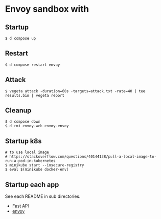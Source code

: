 # Envoy sandbox with

## Startup

```shell
$ d compose up
```

## Restart

```shell
$ d compose restart envoy
```

## Attack

```shell
$ vegeta attack -duration=60s -targets=attack.txt -rate=40 | tee results.bin | vegeta report
```

## Cleanup

```shell
$ d compose down
$ d rmi envoy-web envoy-envoy
```

## Startup k8s

```shell
# to use local image
# https://stackoverflow.com/questions/40144138/pull-a-local-image-to-run-a-pod-in-kubernetes
$ minikube start --insecure-registry
$ eval $(minikube docker-env)
```

## Startup each app

See each README in sub directories.

- [Fast API](./fastapi/README.md)
- [envoy](./envoy/README.md)
